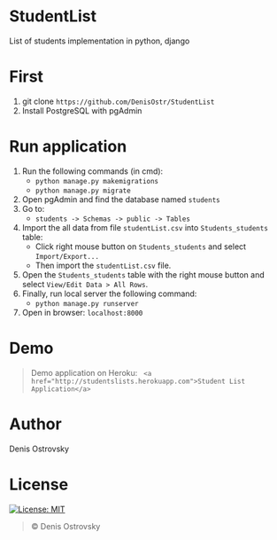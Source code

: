 # StudentList
List of students implementation in python, django

# First
1. git clone ` https://github.com/DenisOstr/StudentList `
2. Install PostgreSQL with pgAdmin

# Run application
1. Run the following commands (in cmd):
   - ` python manage.py makemigrations `
   - ` python manage.py migrate `
2. Open pgAdmin and find the database named ` students `
3. Go to: 
   - ` students -> Schemas -> public -> Tables `
4. Import the all data from file ` studentList.csv ` into ` Students_students ` table:
   - Click right mouse button on ` Students_students ` and select ` Import/Export... `
   - Then import the ` studentList.csv ` file.
5. Open the ` Students_students ` table with the right mouse button and select ` View/Edit Data > All Rows `.
6. Finally, run local server the following command:
   - ` python manage.py runserver `
7. Open in browser: ` localhost:8000 `

# Demo
> Demo application on Heroku: ` <a href="http://studentslists.herokuapp.com">Student List Application</a>`

# Author
Denis Ostrovsky
 
# License
[![License: MIT](https://img.shields.io/badge/License-MIT-green.svg)](https://github.com/DenisOstr/StudentList/blob/master/LICENSE)
> © Denis Ostrovsky
